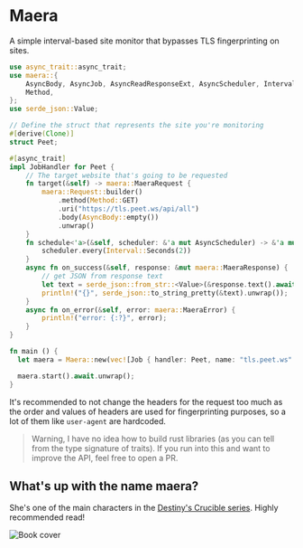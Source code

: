 # Maera

A simple interval-based site monitor that bypasses TLS fingerprinting on sites.

```rs
use async_trait::async_trait;
use maera::{
    AsyncBody, AsyncJob, AsyncReadResponseExt, AsyncScheduler, Interval, Job, JobHandler, Maera,
    Method,
};
use serde_json::Value;

// Define the struct that represents the site you're monitoring
#[derive(Clone)]
struct Peet;

#[async_trait]
impl JobHandler for Peet {
    // The target website that's going to be requested
    fn target(&self) -> maera::MaeraRequest {
        maera::Request::builder()
            .method(Method::GET)
            .uri("https://tls.peet.ws/api/all")
            .body(AsyncBody::empty())
            .unwrap()
    }
    fn schedule<'a>(&self, scheduler: &'a mut AsyncScheduler) -> &'a mut AsyncJob {
        scheduler.every(Interval::Seconds(2))
    }
    async fn on_success(&self, response: &mut maera::MaeraResponse) {
        // get JSON from response text
        let text = serde_json::from_str::<Value>(&response.text().await.unwrap()).unwrap();
        println!("{}", serde_json::to_string_pretty(&text).unwrap());
    }
    async fn on_error(&self, error: maera::MaeraError) {
        println!("error: {:?}", error);
    }
}

fn main () {
  let maera = Maera::new(vec![Job { handler: Peet, name: "tls.peet.ws" }]);

  maera.start().await.unwrap();
}
```

It's recommended to not change the headers for the request too much as the order and values of headers are used for fingerprinting purposes, so a lot of them like `user-agent` are hardcoded.

> Warning, I have no idea how to build rust libraries (as you can tell from the type signature of traits). If you run into this and want to improve the API, feel free to open a PR.


## What's up with the name maera?

She's one of the main characters in the [Destiny's Crucible series](https://www.goodreads.com/book/show/30985483-cast-under-an-alien-sun). Highly recommended read!

![Book cover](https://images-na.ssl-images-amazon.com/images/S/compressed.photo.goodreads.com/books/1468198764i/30985483.jpg)
